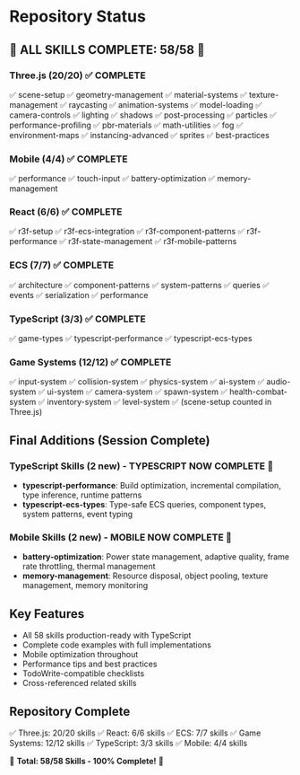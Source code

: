# Repository Status

## 🎉 ALL SKILLS COMPLETE: 58/58 🎉

### Three.js (20/20) ✅ COMPLETE
✅ scene-setup
✅ geometry-management
✅ material-systems
✅ texture-management
✅ raycasting
✅ animation-systems
✅ model-loading
✅ camera-controls
✅ lighting
✅ shadows
✅ post-processing
✅ particles
✅ performance-profiling
✅ pbr-materials
✅ math-utilities
✅ fog
✅ environment-maps
✅ instancing-advanced
✅ sprites
✅ best-practices

### Mobile (4/4) ✅ COMPLETE
✅ performance
✅ touch-input
✅ battery-optimization
✅ memory-management

### React (6/6) ✅ COMPLETE
✅ r3f-setup
✅ r3f-ecs-integration
✅ r3f-component-patterns
✅ r3f-performance
✅ r3f-state-management
✅ r3f-mobile-patterns

### ECS (7/7) ✅ COMPLETE
✅ architecture
✅ component-patterns
✅ system-patterns
✅ queries
✅ events
✅ serialization
✅ performance

### TypeScript (3/3) ✅ COMPLETE
✅ game-types
✅ typescript-performance
✅ typescript-ecs-types

### Game Systems (12/12) ✅ COMPLETE
✅ input-system
✅ collision-system
✅ physics-system
✅ ai-system
✅ audio-system
✅ ui-system
✅ camera-system
✅ spawn-system
✅ health-combat-system
✅ inventory-system
✅ level-system
✅ (scene-setup counted in Three.js)

## Final Additions (Session Complete)

### TypeScript Skills (2 new) - TYPESCRIPT NOW COMPLETE 🎉
- **typescript-performance**: Build optimization, incremental compilation, type inference, runtime patterns
- **typescript-ecs-types**: Type-safe ECS queries, component types, system patterns, event typing

### Mobile Skills (2 new) - MOBILE NOW COMPLETE 🎉
- **battery-optimization**: Power state management, adaptive quality, frame rate throttling, thermal management
- **memory-management**: Resource disposal, object pooling, texture management, memory monitoring

## Key Features
- All 58 skills production-ready with TypeScript
- Complete code examples with full implementations
- Mobile optimization throughout
- Performance tips and best practices
- TodoWrite-compatible checklists
- Cross-referenced related skills

## Repository Complete
✅ Three.js: 20/20 skills
✅ React: 6/6 skills
✅ ECS: 7/7 skills
✅ Game Systems: 12/12 skills
✅ TypeScript: 3/3 skills
✅ Mobile: 4/4 skills

🎉 **Total: 58/58 Skills - 100% Complete!** 🎉
